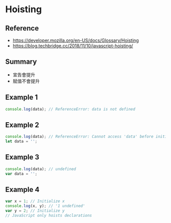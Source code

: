 # Hoisting

## Reference

- https://developer.mozilla.org/en-US/docs/Glossary/Hoisting
- https://blog.techbridge.cc/2018/11/10/javascript-hoisting/

## Summary

- 宣告會提升
- 賦值不會提升

## Example 1

```javascript
console.log(data); // ReferenceError: data is not defined
```

## Example 2

```javascript
console.log(data); // ReferenceError: Cannot access 'data' before initialization
let data = '';
```

## Example 3

```javascript
console.log(data); // undefined
var data = '';
```

## Example 4

```javascript
var x = 1; // Initialize x
console.log(x, y); // '1 undefined'
var y = 2; // Initialize y
// JavaScript only hoists declarations
```